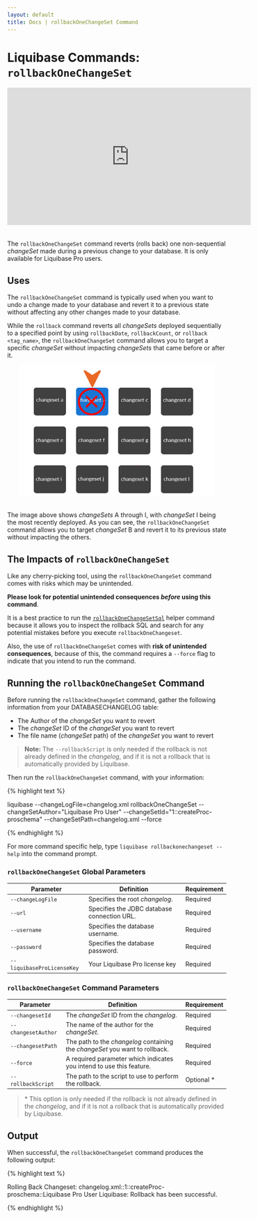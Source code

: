 ```yaml
---
layout: default
title: Docs | rollbackOneChangeSet Command 
---
```


# Liquibase Commands: `rollbackOneChangeSet`
<div align="center"><iframe width="560" height="315" src="https://www.youtube.com/embed/1AH5SKuSyRY" frameborder="0" allow="accelerometer; autoplay; encrypted-media; gyroscope; picture-in-picture" allowfullscreen></iframe></div>
<br />

The `rollbackOneChangeSet` command reverts (rolls back) one non-sequential *changeSet* made during a previous change to your database. It is only available for Liquibase Pro users.

## Uses
The `rollbackOneChangeSet` command is typically used when you want to undo a change made to your database and revert it to a previous state without affecting any other changes made to your database. 

While the `rollback` command reverts all *changeSets* deployed sequentially to a specified point by using `rollbackDate`, `rollbackCount`, or `rollback <tag_name>`, the `rollbackOneChangeSet` command allows you to target a specific *changeSet* without impacting *changeSets* that came before or after it.

<div align="center"><img src="/images/documentation/rollback_pro-targeted.jpg" width="450px" alt="Image example of targeted rollback" /></div>
<br />

The image above shows *changeSets* A through I, with *changeSet* I being the most recently deployed. As you can see, the `rollbackOneChangeSet` command allows you to target *changeSet* B and revert it to its previous state without impacting the others.

## The Impacts of `rollbackOneChangeSet`
Like any cherry-picking tool, using the `rollbackOneChangeSet` command comes with risks which may be unintended. 

**Please look for potential unintended consequences *before* using this command**. 

It is a best practice to run the [`rollbackOneChangeSetSql`](/documentation/rollbackonechangesetsql.html) helper command because it allows you to inspect the rollback SQL and search for any potential mistakes before you execute `rollbackOneChangeset`.

Also, the use of `rollbackOneChangeSet` comes with **risk of unintended consequences**, because of this, the command requires a `--force` flag to indicate that you intend to run the command.

## Running the `rollbackOneChangeSet` Command
Before running the `rollbackOneChangeSet` command, gather the following information from your DATABASECHANGELOG table:
- The Author of the *changeSet* you want to revert
- The *changeSet* ID of the *changeSet* you want to revert
- The file name (*changeSet* path) of the *changeSet* you want to revert

>**Note:** The `--rollbackScript` is only needed if the rollback is not already defined in the *changelog*, and if it is not a rollback that is automatically provided by Liquibase.

Then run the `rollbackOneChangeSet` command, with your information:

{% highlight text %}

liquibase --changeLogFile=changelog.xml rollbackOneChangeSet --changeSetAuthor="Liquibase Pro User" --changeSetId="1::createProc-proschema" --changeSetPath=changelog.xml --force

{% endhighlight %}

For more command specific help, type `liquibase rollbackonechangeset --help` into the command prompt.

### `rollbackOneChangeSet` Global Parameters

 Parameter | Definition | Requirement
 --- | --- | --- 
 `--changeLogFile` | Specifies the root *changelog*. | Required
 `--url` | Specifies the JDBC database connection URL. | Required
 `--username` | Specifies the database username. | Required
 `--password` | Specifies the database password. | Required
 `--liquibaseProLicenseKey` | Your Liquibase Pro license key | Required

### `rollbackOneChangeSet` Command Parameters

 Parameter | Definition | Requirement
 --- | --- | --- 
 `--changesetId` |The *changeSet* ID from the *changelog*. | Required
 `--changesetAuthor` | The name of the author for the *changeSet*. | Required
 `--changesetPath` | The path to the *changelog* containing the *changeSet* you want to rollback. | Required
 `--force` | A required parameter which indicates you intend to use this feature. | Required
 `--rollbackScript` | The path to the script to use to perform the rollback. | Optional *

> &#42; This option is only needed if the rollback is not already defined in the *changelog*, and if it is not a rollback that is automatically provided by Liquibase.

## Output
When successful, the `rollbackOneChangeSet` command produces the following output:

{% highlight text %}

Rolling Back Changeset: changelog.xml::1::createProc-proschema::Liquibase Pro User
Liquibase: Rollback has been successful.

{% endhighlight %}


